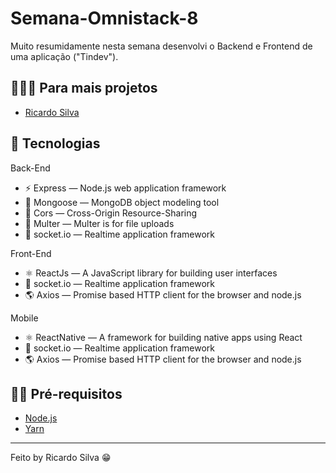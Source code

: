 <h1>
  Semana-Omnistack-8
</h1>

<p>
 Muito resumidamente nesta semana desenvolvi o Backend e Frontend de uma aplicação ("Tindev").
</p>

## 👨🏼‍💻 Para mais projetos 

- [Ricardo Silva](https://github.com/ricardobron)

## 🚀 Tecnologias

Back-End

- ⚡ Express — Node.js web application framework
- 💾 Mongoose — MongoDB object modeling tool 
- 🚫 Cors — Cross-Origin Resource-Sharing
- 📂 Multer — Multer is for file uploads
- 📲 socket.io — Realtime application framework 
  

Front-End

- ⚛️ ReactJs — A JavaScript library for building user interfaces
- 📲 socket.io — Realtime application framework 
- 🌎 Axios — Promise based HTTP client for the browser and node.js

Mobile

- ⚛️ ReactNative — A framework for building native apps using React
- 📲 socket.io — Realtime application framework 
- 🌎 Axios — Promise based HTTP client for the browser and node.js




## ✋🏻 Pré-requisitos

- [Node.js](https://nodejs.org/en/)
- [Yarn](https://yarnpkg.com/pt-BR/docs/install)

---

Feito by Ricardo Silva 😁
